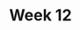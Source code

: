 ---
title: Week 12
days:
  - date: 2022-11-06
    events:
      "**Lecture 30**{: .label .label-lec} The Chi-square Test for Two-way Tables ":
        "Ch. 22"
  - date: 2022-11-08
    events:
      "**Lecture 31**{: .label .label-lec} Permutation Tests ":
      "**Lab 10**{: .label .label-lab}":
      
  - date: 2022-11-10
    events:
      "**No Class Veterans Day**":
---